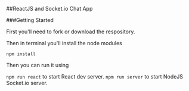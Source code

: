 ##ReactJS and Socket.io Chat App 

###Getting Started

First you'll need to fork or download the respository.

Then in terminal you'll install the node modules

``` npm install ```

Then you can run it using 

``` npm run react ``` to start React dev server.
``` npm run server ``` to start NodeJS Socket.io server.



